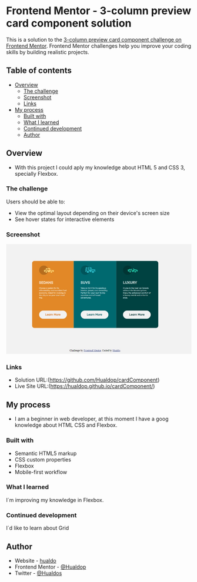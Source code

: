 # Frontend Mentor - 3-column preview card component solution

This is a solution to the [3-column preview card component challenge on Frontend Mentor](https://www.frontendmentor.io/challenges/3column-preview-card-component-pH92eAR2-). Frontend Mentor challenges help you improve your coding skills by building realistic projects. 

## Table of contents

- [Overview](#overview)
  - [The challenge](#the-challenge)
  - [Screenshot](#screenshot)
  - [Links](#links)
- [My process](#my-process)
  - [Built with](#built-with)
  - [What I learned](#what-i-learned)
  - [Continued development](#continued-development)
  - [Author](#author)


## Overview

- With this project I could aply my knowledge about HTML 5 and CSS 3, specially Flexbox.


### The challenge

Users should be able to:

- View the optimal layout depending on their device's screen size
- See hover states for interactive elements


### Screenshot

![](./images/screenshot.jpg)


### Links

- Solution URL:(https://github.com/Hualdop/cardComponent)
- Live Site URL:(https://hualdop.github.io/cardComponent/)


## My process

- I am a beginner in web developer, at this moment I have a goog knowledge about HTML CSS and Flexbox.


### Built with

- Semantic HTML5 markup
- CSS custom properties
- Flexbox
- Mobile-first workflow


### What I learned

I´m improving my knowledge in Flexbox.

### Continued development

I´d like to learn about Grid


## Author

- Website - [hualdo](https://hualdop.github.io/Hualcap/)
- Frontend Mentor - [@Hualdop](https://www.frontendmentor.io/profile/Hualdop)
- Twitter - [@Hualdos](https://www.twitter.com/hualdos)



